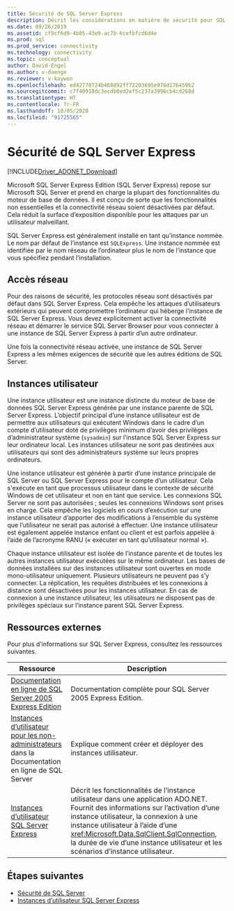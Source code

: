 ```yaml
---
title: Sécurité de SQL Server Express
description: Décrit les considérations en matière de sécurité pour SQL Server Express.
ms.date: 09/26/2019
ms.assetid: cf9cf6d9-4b05-43e9-ac7b-6cefbfcd6d4e
ms.prod: sql
ms.prod_service: connectivity
ms.technology: connectivity
ms.topic: conceptual
author: David-Engel
ms.author: v-daenge
ms.reviewer: v-kaywon
ms.openlocfilehash: ed42778724b468892ff72203695e976d176459b2
ms.sourcegitcommit: c7f40918dc3ecdb0ed2ef5c237a3996cb4cd268d
ms.translationtype: HT
ms.contentlocale: fr-FR
ms.lasthandoff: 10/05/2020
ms.locfileid: "91725565"
---
```

# <a name="sql-server-express-security"></a>Sécurité de SQL Server Express

[!INCLUDE[Driver_ADONET_Download](../../../includes/driver_adonet_download.md)]

Microsoft SQL Server Express Edition (SQL Server Express) repose sur Microsoft SQL Server et prend en charge la plupart des fonctionnalités du moteur de base de données. Il est conçu de sorte que les fonctionnalités non essentielles et la connectivité réseau soient désactivées par défaut. Cela réduit la surface d’exposition disponible pour les attaques par un utilisateur malveillant.  
  
SQL Server Express est généralement installé en tant qu’instance nommée. Le nom par défaut de l’instance est `SQLExpress`. Une instance nommée est identifiée par le nom réseau de l’ordinateur plus le nom de l’instance que vous spécifiez pendant l’installation.  
  
## <a name="network-access"></a>Accès réseau  
Pour des raisons de sécurité, les protocoles réseau sont désactivés par défaut dans SQL Server Express. Cela empêche les attaques d’utilisateurs extérieurs qui peuvent compromettre l’ordinateur qui héberge l’instance de SQL Server Express. Vous devez explicitement activer la connectivité réseau et démarrer le service SQL Server Browser pour vous connecter à une instance de SQL Server Express à partir d’un autre ordinateur.  
  
Une fois la connectivité réseau activée, une instance de SQL Server Express a les mêmes exigences de sécurité que les autres éditions de SQL Server.  
  
## <a name="user-instances"></a>Instances utilisateur  
Une instance utilisateur est une instance distincte du moteur de base de données SQL Server Express générée par une instance parente de SQL Server Express. L’objectif principal d’une instance utilisateur est de permettre aux utilisateurs qui exécutent Windows dans le cadre d’un compte d’utilisateur doté de privilèges minimum d’avoir des privilèges d’administrateur système (`sysadmin`) sur l’instance SQL Server Express sur leur ordinateur local. Les instances utilisateur ne sont pas destinées aux utilisateurs qui sont des administrateurs système sur leurs propres ordinateurs.  
  
Une instance utilisateur est générée à partir d’une instance principale de SQL Server ou SQL Server Express pour le compte d’un utilisateur. Cela s'exécute en tant que processus utilisateur dans le contexte de sécurité Windows de cet utilisateur et non en tant que service. Les connexions SQL Server ne sont pas autorisées ; seules les connexions Windows sont prises en charge. Cela empêche les logiciels en cours d’exécution sur une instance utilisateur d’apporter des modifications à l’ensemble du système que l’utilisateur ne serait pas autorisé à effectuer. Une instance utilisateur est également appelée instance enfant ou client et est parfois appelée à l’aide de l’acronyme RANU (« exécuter en tant qu’utilisateur normal »).  
  
Chaque instance utilisateur est isolée de l’instance parente et de toutes les autres instances utilisateur exécutées sur le même ordinateur. Les bases de données installées sur des instances utilisateur sont ouvertes en mode mono-utilisateur uniquement. Plusieurs utilisateurs ne peuvent pas s’y connecter. La réplication, les requêtes distribuées et les connexions à distance sont désactivées pour les instances utilisateur. En cas de connexion à une instance utilisateur, les utilisateurs ne disposent pas de privilèges spéciaux sur l’instance parent SQL Server Express.  
  
## <a name="external-resources"></a>Ressources externes  
Pour plus d’informations sur SQL Server Express, consultez les ressources suivantes.  
  
|Ressource|Description|
|-|-|  
|[Documentation en ligne de SQL Server 2005 Express Edition](/previous-versions/sql/sql-server-2005/ms165706(v=sql.90))|Documentation complète pour SQL Server 2005 Express Edition.|  
|[Instances d’utilisateur pour les non-administrateurs](/previous-versions/sql/sql-server-2008/ms143684(v=sql.100)) dans la Documentation en ligne de SQL Server|Explique comment créer et déployer des instances utilisateur.|  
|[Instances d’utilisateur SQL Server Express](sql-server-express-user-instances.md)|Décrit les fonctionnalités de l’instance utilisateur dans une application ADO.NET. Fournit des informations sur l’activation d’une instance utilisateur, la connexion à une instance utilisateur à l’aide d’une <xref:Microsoft.Data.SqlClient.SqlConnection>, la durée de vie d’une instance utilisateur et les scénarios d’instance utilisateur.|  
  
## <a name="next-steps"></a>Étapes suivantes
- [Sécurité de SQL Server](sql-server-security.md)
- [Instances d’utilisateur SQL Server Express](sql-server-express-user-instances.md)